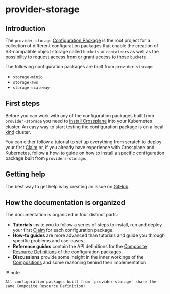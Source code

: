 # provider-storage

## Introduction

The `provider-storage` [Configuration Package](https://docs.crossplane.io/latest/concepts/packages/) is the root project for a collection of different configuration packages that enable the creation of S3-compatible object storage called `buckets` or `containers` as well as the possibility to request access from or grant access to those `buckets`.

The following configuration packages are built from `provider-storage`:

- `storage-minio`
- `storage-aws`
- `storage-scaleway`

## First steps

Before you can work with any of the configuration packages built from `provider-storage` you need to [install Crossplane](https://docs.crossplane.io/latest/software/install/) into your Kubernetes cluster. An easy way to start testing the configuration package is on a local [kind](https://kind.sigs.k8s.io/) cluster.

You can either follow a tutorial to set up everything from scratch to deploy your first [Claim](https://docs.crossplane.io/latest/concepts/claims/) or, if you already have experience with Crossplane and Kubernetes, follow a how-to guide on how to install a specific configuration package built from `providers-storage`.

## Getting help

The best way to get help is by creating an issue on [GitHub](https://github.com/versioneer-tech/provider-storage).

## How the documentation is organized

The documentation is organized in four distinct parts:

- **Tutorials** invite you to follow a series of steps to install, run and deploy your first [Claim](https://docs.crossplane.io/latest/concepts/claims/) for each configuration package.
- **How-to guides** are more advanced than tutorials and guide you through specific problems and use-cases.
- **Reference guides** contain the API definitions for the [Composite Resource Definitions](https://docs.crossplane.io/latest/concepts/composite-resource-definitions/) of the configuration packages.
- **Discussions** provide some insight in the inner workings of the [Compositions](https://docs.crossplane.io/latest/concepts/compositions/) and some reasoning behind their implementation.

!!! note

    All configuration packages built from `provider-storage` share the same Composite Resource Definition!
